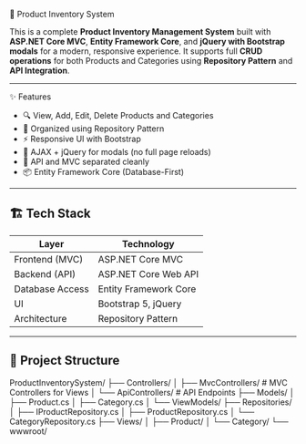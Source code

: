 🛒 Product Inventory System

This is a complete **Product Inventory Management System** built with **ASP.NET Core MVC**, **Entity Framework Core**, and **jQuery with Bootstrap modals** for a modern,
responsive experience. It supports full **CRUD operations** for both Products and Categories using **Repository Pattern** and **API Integration**.

---

✨ Features

- 🔍 View, Add, Edit, Delete Products and Categories
- 📁 Organized using Repository Pattern
- ⚡ Responsive UI with Bootstrap
- 💬 AJAX + jQuery for modals (no full page reloads)
- 📡 API and MVC separated cleanly
- 📦 Entity Framework Core (Database-First)

---

## 🏗️ Tech Stack

| Layer            | Technology                 |
|------------------|----------------------------|
| Frontend (MVC)   | ASP.NET Core MVC           |
| Backend (API)    | ASP.NET Core Web API       |
| Database Access  | Entity Framework Core      |
| UI               | Bootstrap 5, jQuery        |
| Architecture     | Repository Pattern         |

---

## 📁 Project Structure

ProductInventorySystem/
├── Controllers/
│ ├── MvcControllers/ # MVC Controllers for Views
│ └── ApiControllers/ # API Endpoints
├── Models/
│ ├── Product.cs
│ ├── Category.cs
│ └── ViewModels/
├── Repositories/
│ ├── IProductRepository.cs
│ ├── ProductRepository.cs
│ └── CategoryRepository.cs
├── Views/
│ ├── Product/
│ └── Category/
└── wwwroot/
